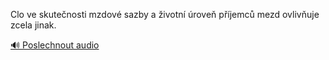 
Clo ve skutečnosti mzdové sazby a životní úroveň příjemců mezd ovlivňuje zcela jinak.

[🔊 Poslechnout audio](/data/7-paragraphs/audio/chapter_149/para_001-Clo-ve-skutenosti-mzdov-sazby-a-ivotn-rove-p.mp3)
